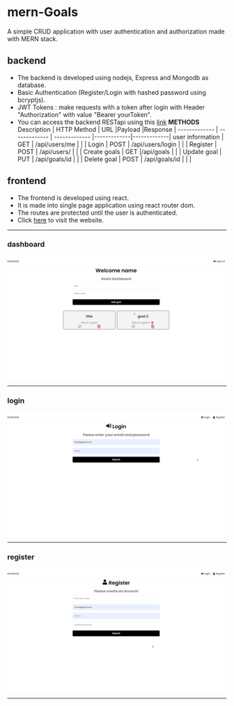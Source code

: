 # mern-Goals
A simple CRUD application with user authentication and authorization made with MERN stack.

## backend ##
* The backend is developed using nodejs, Express and Mongodb as database.
* Basic Authentication (Register/Login with hashed password using bcryptjs).
* JWT Tokens : make requests with a token after login with Header "Authorization" with value "Bearer yourToken".
* You can access the backend RESTapi using this [link](https://mernbackend-mao3.onrender.com "backend")
**METHODS**
Description      | HTTP Method   | URL              |Payload      |Response     |
-------------    | ------------- | -------------    |-------------|-------------|
user information | GET           | /api/users/me    |             |             |
Login            | POST          | /api/users/login |             |             |
Register         | POST          | /api/users/      |             |             |
Create goals     | GET           |/api/goals        |             |             |
Update goal      | PUT           | /api/goals/id    |             |             |
Delete goal      | POST          | /api/goals/id    |             |             |

## frontend ##
* The frontend is developed using react.
* It is made into single page application using react router dom.
* The routes are protected until the user is authenticated.
* Click [here](https://premforreal.github.io/mern-Goals/ "backend") to visit the website.
------
### dashboard ###
<img src="dashboard.png" alt="dashboard" width="500"/>

------
### login ###
<img src="login.png" alt="dashboard" width="500"/>

------
### register ###
<img src="register.png" alt="dashboard" width="500"/>

------
